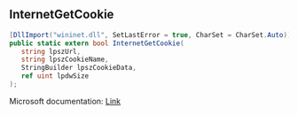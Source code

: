 ## InternetGetCookie

```csharp
[DllImport("wininet.dll", SetLastError = true, CharSet = CharSet.Auto)]
public static extern bool InternetGetCookie(
   string lpszUrl,
   string lpszCookieName,
   StringBuilder lpszCookieData,
   ref uint lpdwSize
);
```

Microsoft documentation: [Link](https://docs.microsoft.com/en-us/windows/win32/api/wininet/nf-wininet-internetgetcookiea)
